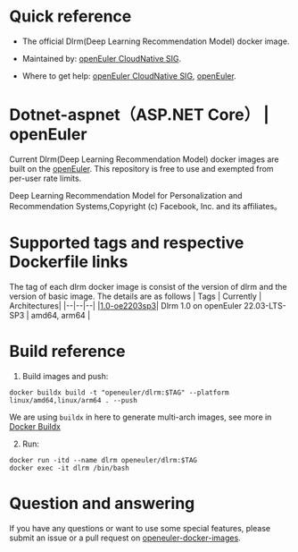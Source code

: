 # Quick reference

- The official Dlrm(Deep Learning Recommendation Model) docker image.

- Maintained by: [openEuler CloudNative SIG](https://gitee.com/openeuler/cloudnative).

- Where to get help: [openEuler CloudNative SIG](https://gitee.com/openeuler/cloudnative), [openEuler](https://gitee.com/openeuler/community).

# Dotnet-aspnet（ASP.NET Core） | openEuler
Current Dlrm(Deep Learning Recommendation Model) docker images are built on the [openEuler](https://repo.openeuler.org/). This repository is free to use and exempted from per-user rate limits.

Deep Learning Recommendation Model for Personalization and Recommendation Systems,Copyright (c) Facebook, Inc. and its affiliates。

# Supported tags and respective Dockerfile links
The tag of each dlrm docker image is consist of the version of dlrm and the version of basic image. The details are as follows
| Tags | Currently |  Architectures|
|--|--|--|
|[1.0-oe2203sp3](https://gitee.com/openeuler/openeuler-docker-images/blob/master/dlrm/1.0/22.03-lts-SP3/Dockerfile)| Dlrm 1.0 on openEuler 22.03-LTS-SP3 | amd64, arm64 |

# Build reference

1. Build images and push:
```shell
docker buildx build -t "openeuler/dlrm:$TAG" --platform linux/amd64,linux/arm64 . --push
```

We are using `buildx` in here to generate multi-arch images, see more in [Docker Buildx](https://docs.docker.com/buildx/working-with-buildx/)

2. Run:
```shell
docker run -itd --name dlrm openeuler/dlrm:$TAG
docker exec -it dlrm /bin/bash
```

# Question and answering
If you have any questions or want to use some special features, please submit an issue or a pull request on [openeuler-docker-images](https://gitee.com/openeuler/openeuler-docker-images).